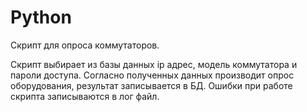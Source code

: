 # Python
Скрипт для опроса коммутаторов.

Скрипт выбирает из базы данных ip адрес, модель коммутатора и пароли доступа.
Согласно полученных данных производит опрос оборудования, результат записывается в БД.
Ошибки при работе скрипта записываются в лог файл.
